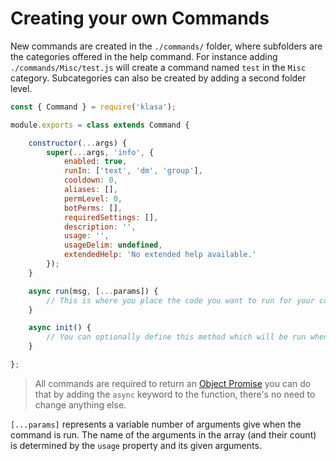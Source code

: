 # Creating your own Commands

New commands are created in the `./commands/` folder, where subfolders are the categories offered in the help command. For instance adding `./commands/Misc/test.js` will create a command named `test` in the `Misc` category. Subcategories can also be created by adding a second folder level.

```js
const { Command } = require('klasa');

module.exports = class extends Command {

	constructor(...args) {
		super(...args, 'info', {
            enabled: true,
            runIn: ['text', 'dm', 'group'],
            cooldown: 0,
            aliases: [],
            permLevel: 0,
            botPerms: [],
            requiredSettings: [],
            description: '',
            usage: '',
            usageDelim: undefined,
            extendedHelp: 'No extended help available.'
		});
	}

	async run(msg, [...params]) {
        // This is where you place the code you want to run for your command
	}

	async init() {
        // You can optionally define this method which will be run when the bot starts (after login, so discord data is available via this.client)
	}

};
```

> All commands are required to return an [Object Promise](https://developer.mozilla.org/en/docs/Web/JavaScript/Reference/Global_Objects/Promise) you can do that by adding the `async` keyword to the function, there's no need to change anything else.

`[...params]` represents a variable number of arguments give when the command is run. The name of the arguments in the array (and their count) is determined by the `usage` property and its given arguments.

